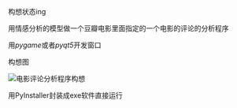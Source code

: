 构想状态ing



用情感分析的模型做一个豆瓣电影里面指定的一个电影的评论的分析程序



用*pygame*或者*pyqt5*开发窗口



构想图

![电影评论分析程序构想]([C:\Users\12165\Desktop\电影评论分析程序构想.png](https://github.com/4KAForever11/douban-movie-analysis/blob/main/tu/%E7%94%B5%E5%BD%B1%E8%AF%84%E8%AE%BA%E5%88%86%E6%9E%90%E7%A8%8B%E5%BA%8F%E6%9E%84%E6%83%B3.png))



用PyInstaller封装成exe软件直接运行
